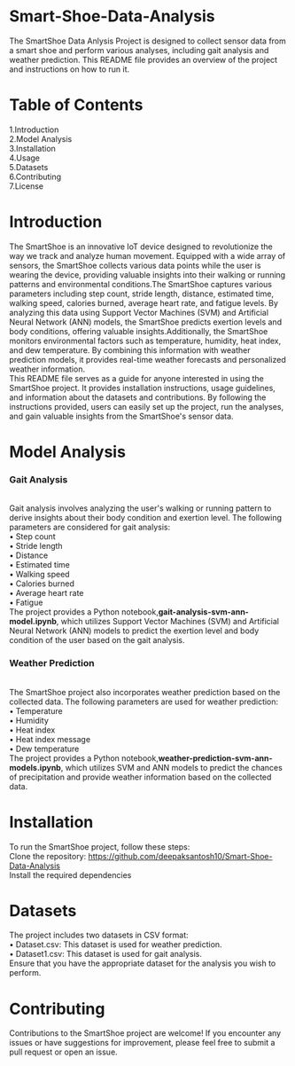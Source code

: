 # Smart-Shoe-Data-Analysis
The SmartShoe Data Anlysis Project is designed to collect sensor data from a smart shoe and perform various analyses, including gait analysis and weather prediction. This README file provides an overview of the project and instructions on how to run it.

# Table of Contents
1.Introduction<br>
2.Model Analysis<br>
3.Installation<br>
4.Usage<br>
5.Datasets<br>
6.Contributing<br>
7.License<br>
# Introduction
The SmartShoe is an innovative IoT device designed to revolutionize the way we track and analyze human movement. Equipped with a wide array of sensors, the SmartShoe collects various data points while the user is wearing the device, providing valuable insights into their walking or running patterns and environmental conditions.The SmartShoe captures various parameters including step count, stride length, distance, estimated time, walking speed, calories burned, average heart rate, and fatigue levels. By analyzing this data using Support Vector Machines (SVM) and Artificial Neural Network (ANN) models, the SmartShoe predicts exertion levels and body conditions, offering valuable insights.Additionally, the SmartShoe monitors environmental factors such as temperature, humidity, heat index, and dew temperature. By combining this information with weather prediction models, it provides real-time weather forecasts and personalized weather information.<br>
This README file serves as a guide for anyone interested in using the SmartShoe project. It provides installation instructions, usage guidelines, and information about the datasets and contributions. By following the instructions provided, users can easily set up the project, run the analyses, and gain valuable insights from the SmartShoe's sensor data.

# Model Analysis
<h3>Gait Analysis</h3><br>
Gait analysis involves analyzing the user's walking or running pattern to derive insights about their body condition and exertion level. The following parameters are considered for gait analysis:<br>
&#x2022; Step count<br>
&#x2022; Stride length<br>
&#x2022; Distance<br>
&#x2022; Estimated time<br>
&#x2022; Walking speed<br>
&#x2022; Calories burned<br>
&#x2022; Average heart rate<br>
&#x2022; Fatigue<br>
The project provides a Python notebook,<b>gait-analysis-svm-ann-model.ipynb</b>, which utilizes Support Vector Machines (SVM) and Artificial Neural Network (ANN) models to predict the exertion level and body condition of the user based on the gait analysis.<br>
<h3>Weather Prediction</h3><br>
The SmartShoe project also incorporates weather prediction based on the collected data. The following parameters are used for weather prediction:<br>
&#x2022; Temperature<br>
&#x2022; Humidity<br>
&#x2022; Heat index<br>
&#x2022; Heat index message<br>
&#x2022; Dew temperature<br>
The project provides a Python notebook,<b>weather-prediction-svm-ann-models.ipynb</b>, which utilizes SVM and ANN models to predict the chances of precipitation and provide weather information based on the collected data.

# Installation
To run the SmartShoe project, follow these steps:<br>
Clone the repository: https://github.com/deepaksantosh10/Smart-Shoe-Data-Analysis<br>
Install the required dependencies

# Datasets
The project includes two datasets in CSV format:
<br>
&#x2022; Dataset.csv: This dataset is used for weather prediction.<br>
&#x2022; Dataset1.csv: This dataset is used for gait analysis.<br>
Ensure that you have the appropriate dataset for the analysis you wish to perform.<br>

# Contributing
Contributions to the SmartShoe project are welcome! If you encounter any issues or have suggestions for improvement, please feel free to submit a pull request or open an issue.

